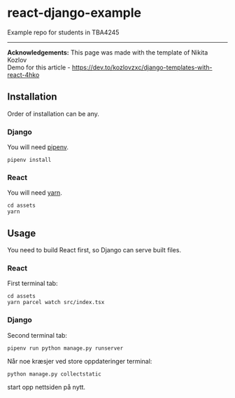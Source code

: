 # react-django-example
Example repo for students in TBA4245

-----------------------------------------------------------------------------
**Acknowledgements:** This page was made with the template of Nikita Kozlov  
Demo for this article - https://dev.to/kozlovzxc/django-templates-with-react-4hko

## Installation

Order of installation can be any.

### Django

You will need [pipenv](https://pipenv.pypa.io/en/latest/).

```shell
pipenv install
```

### React

You will need [yarn](https://yarnpkg.com/).

```shell
cd assets
yarn
```

## Usage

You need to build React first, so Django can serve built files.

### React

First terminal tab:

```shell
cd assets
yarn parcel watch src/index.tsx
```

### Django

Second terminal tab:

```shell
pipenv run python manage.py runserver
```

Når noe kræsjer ved store oppdateringer
terminal:
```shell
python manage.py collectstatic
```

start opp nettsiden på nytt. 